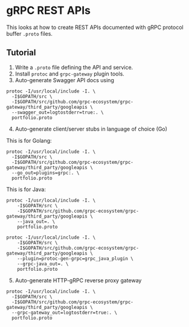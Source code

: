 # gRPC REST APIs

This looks at how to create REST APIs documented with gRPC protocol buffer `.proto` files.

## Tutorial
1. Write a `.proto` file defining the API and service.
2. Install `protoc` and `grpc-gateway` plugin tools.
3. Auto-generate Swagger API docs using
```
protoc -I/usr/local/include -I. \
  -I$GOPATH/src \
  -I$GOPATH/src/github.com/grpc-ecosystem/grpc-gateway/third_party/googleapis \
  --swagger_out=logtostderr=true:. \
  portfolio.proto
```
4. Auto-generate client/server stubs in language of choice (Go)

This is for Golang:
```
protoc -I/usr/local/include -I. \
  -I$GOPATH/src \
  -I$GOPATH/src/github.com/grpc-ecosystem/grpc-gateway/third_party/googleapis \
  --go_out=plugins=grpc:. \
  portfolio.proto
```

This is for Java:
```
protoc -I/usr/local/include -I. \
    -I$GOPATH/src \
    -I$GOPATH/src/github.com/grpc-ecosystem/grpc-gateway/third_party/googleapis \
    --java_out=. \
    portfolio.proto

protoc -I/usr/local/include -I. \
    -I$GOPATH/src \
    -I$GOPATH/src/github.com/grpc-ecosystem/grpc-gateway/third_party/googleapis \
    --plugin=protoc-gen-grpc=grpc_java_plugin \
    --grpc-java_out=. \
    portfolio.proto
```

5. Auto-generate HTTP-gRPC reverse proxy gateway
```
protoc -I/usr/local/include -I. \
  -I$GOPATH/src \
  -I$GOPATH/src/github.com/grpc-ecosystem/grpc-gateway/third_party/googleapis \
  --grpc-gateway_out=logtostderr=true:. \
  portfolio.proto
```